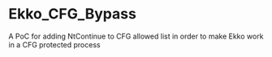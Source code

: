 # Ekko_CFG_Bypass
A PoC for adding NtContinue to CFG allowed list in order to make Ekko work in a CFG protected process
